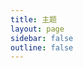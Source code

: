 ```yaml
---
title: 主题
layout: page
sidebar: false
outline: false
---
```


<script type="ts" setup>
  import ThemeList from '.vitepress/theme/components/ThemeList.vue';
</script>

<theme-list />